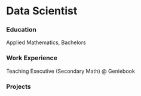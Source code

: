 # Data Scientist

### Education
Applied Mathematics, Bachelors

### Work Experience
Teaching Executive (Secondary Math) @ Geniebook

### Projects
